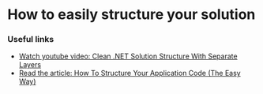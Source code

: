 # How to easily structure your solution

### Useful links
- [Watch youtube video: Clean .NET Solution Structure With Separate Layers](https://www.youtube.com/watch?v=wBgE0X_JGt0)
- [Read the article: How To Structure Your Application Code (The Easy Way)](https://nmillard.medium.com/how-to-structure-your-application-code-the-easy-way-e4107e2e5e86)